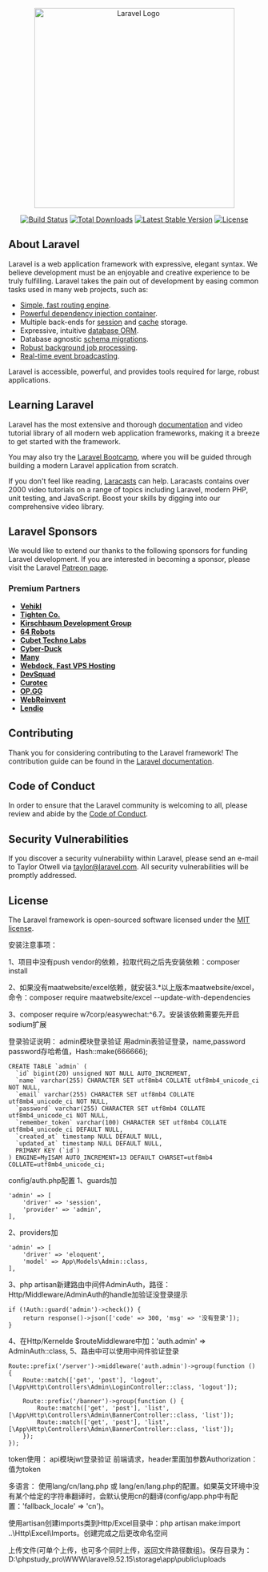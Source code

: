 <p align="center"><a href="https://laravel.com" target="_blank"><img src="https://raw.githubusercontent.com/laravel/art/master/logo-lockup/5%20SVG/2%20CMYK/1%20Full%20Color/laravel-logolockup-cmyk-red.svg" width="400" alt="Laravel Logo"></a></p>

<p align="center">
<a href="https://github.com/laravel/framework/actions"><img src="https://github.com/laravel/framework/workflows/tests/badge.svg" alt="Build Status"></a>
<a href="https://packagist.org/packages/laravel/framework"><img src="https://img.shields.io/packagist/dt/laravel/framework" alt="Total Downloads"></a>
<a href="https://packagist.org/packages/laravel/framework"><img src="https://img.shields.io/packagist/v/laravel/framework" alt="Latest Stable Version"></a>
<a href="https://packagist.org/packages/laravel/framework"><img src="https://img.shields.io/packagist/l/laravel/framework" alt="License"></a>
</p>

## About Laravel

Laravel is a web application framework with expressive, elegant syntax. We believe development must be an enjoyable and creative experience to be truly fulfilling. Laravel takes the pain out of development by easing common tasks used in many web projects, such as:

- [Simple, fast routing engine](https://laravel.com/docs/routing).
- [Powerful dependency injection container](https://laravel.com/docs/container).
- Multiple back-ends for [session](https://laravel.com/docs/session) and [cache](https://laravel.com/docs/cache) storage.
- Expressive, intuitive [database ORM](https://laravel.com/docs/eloquent).
- Database agnostic [schema migrations](https://laravel.com/docs/migrations).
- [Robust background job processing](https://laravel.com/docs/queues).
- [Real-time event broadcasting](https://laravel.com/docs/broadcasting).

Laravel is accessible, powerful, and provides tools required for large, robust applications.

## Learning Laravel

Laravel has the most extensive and thorough [documentation](https://laravel.com/docs) and video tutorial library of all modern web application frameworks, making it a breeze to get started with the framework.

You may also try the [Laravel Bootcamp](https://bootcamp.laravel.com), where you will be guided through building a modern Laravel application from scratch.

If you don't feel like reading, [Laracasts](https://laracasts.com) can help. Laracasts contains over 2000 video tutorials on a range of topics including Laravel, modern PHP, unit testing, and JavaScript. Boost your skills by digging into our comprehensive video library.

## Laravel Sponsors

We would like to extend our thanks to the following sponsors for funding Laravel development. If you are interested in becoming a sponsor, please visit the Laravel [Patreon page](https://patreon.com/taylorotwell).

### Premium Partners

- **[Vehikl](https://vehikl.com/)**
- **[Tighten Co.](https://tighten.co)**
- **[Kirschbaum Development Group](https://kirschbaumdevelopment.com)**
- **[64 Robots](https://64robots.com)**
- **[Cubet Techno Labs](https://cubettech.com)**
- **[Cyber-Duck](https://cyber-duck.co.uk)**
- **[Many](https://www.many.co.uk)**
- **[Webdock, Fast VPS Hosting](https://www.webdock.io/en)**
- **[DevSquad](https://devsquad.com)**
- **[Curotec](https://www.curotec.com/services/technologies/laravel/)**
- **[OP.GG](https://op.gg)**
- **[WebReinvent](https://webreinvent.com/?utm_source=laravel&utm_medium=github&utm_campaign=patreon-sponsors)**
- **[Lendio](https://lendio.com)**

## Contributing

Thank you for considering contributing to the Laravel framework! The contribution guide can be found in the [Laravel documentation](https://laravel.com/docs/contributions).

## Code of Conduct

In order to ensure that the Laravel community is welcoming to all, please review and abide by the [Code of Conduct](https://laravel.com/docs/contributions#code-of-conduct).

## Security Vulnerabilities

If you discover a security vulnerability within Laravel, please send an e-mail to Taylor Otwell via [taylor@laravel.com](mailto:taylor@laravel.com). All security vulnerabilities will be promptly addressed.

## License

The Laravel framework is open-sourced software licensed under the [MIT license](https://opensource.org/licenses/MIT).


安装注意事项：

1、项目中没有push vendor的依赖，拉取代码之后先安装依赖：composer install

2、如果没有maatwebsite/excel依赖，就安装3.*以上版本maatwebsite/excel，命令：composer require maatwebsite/excel --update-with-dependencies

3、composer require w7corp/easywechat:^6.7。安装该依赖需要先开启sodium扩展



登录验证说明：
admin模块登录验证
用admin表验证登录，name,password
password存哈希值，Hash::make(666666);
````
CREATE TABLE `admin` (
  `id` bigint(20) unsigned NOT NULL AUTO_INCREMENT,
  `name` varchar(255) CHARACTER SET utf8mb4 COLLATE utf8mb4_unicode_ci NOT NULL,
  `email` varchar(255) CHARACTER SET utf8mb4 COLLATE utf8mb4_unicode_ci NOT NULL,
  `password` varchar(255) CHARACTER SET utf8mb4 COLLATE utf8mb4_unicode_ci NOT NULL,
  `remember_token` varchar(100) CHARACTER SET utf8mb4 COLLATE utf8mb4_unicode_ci DEFAULT NULL,
  `created_at` timestamp NULL DEFAULT NULL,
  `updated_at` timestamp NULL DEFAULT NULL,
  PRIMARY KEY (`id`)
) ENGINE=MyISAM AUTO_INCREMENT=13 DEFAULT CHARSET=utf8mb4 COLLATE=utf8mb4_unicode_ci;
````

config/auth.php配置
1、guards加
````
'admin' => [
    'driver' => 'session',
    'provider' => 'admin',
],
````

2、providers加
````
'admin' => [
    'driver' => 'eloquent',
    'model' => App\Models\Admin::class,
],
````

3、php artisan新建路由中间件AdminAuth，路径：Http/Middleware/AdminAuth的handle加验证没登录提示

````
if (!Auth::guard('admin')->check()) {
    return response()->json(['code' => 300, 'msg' => '没有登录']);
}
````

4、在Http/Kernelde $routeMiddleware中加：'auth.admin' => AdminAuth::class,
5、路由中可以使用中间件验证登录
````
Route::prefix('/server')->middleware('auth.admin')->group(function () {
    Route::match(['get', 'post'], 'logout', [\App\Http\Controllers\Admin\LoginController::class, 'logout']);

    Route::prefix('/banner')->group(function () {
        Route::match(['get', 'post'], 'list', [\App\Http\Controllers\Admin\BannerController::class, 'list']);
        Route::match(['get', 'post'], 'list', [\App\Http\Controllers\Admin\BannerController::class, 'list']);
    });
});
````

token使用：
api模块jwt登录验证
前端请求，header里面加参数Authorization：值为token


多语言：
使用lang/cn/lang.php 或 lang/en/lang.php的配置。如果英文环境中没有某个给定的字符串翻译时，会默认使用cn的翻译(config/app.php中有配置：'fallback_locale' => 'cn')。

使用artisan创建imports类到Http/Excel目录中：php artisan make:import ..\Http\Excel\Imports。创建完成之后更改命名空间

上传文件(可单个上传，也可多个同时上传，返回文件路径数组)。保存目录为：D:\phpstudy_pro\WWW\laravel9.52.15\storage\app\public\uploads
